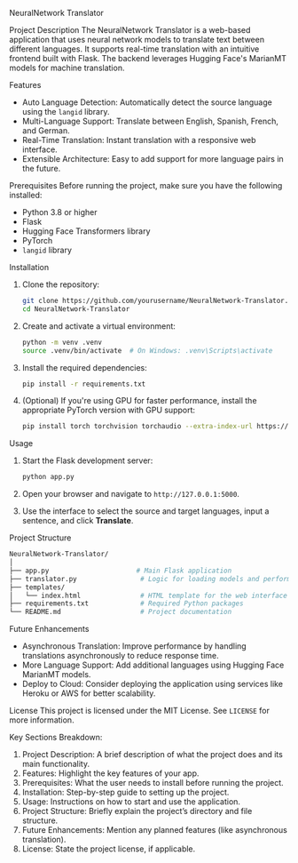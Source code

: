 NeuralNetwork Translator

Project Description
The NeuralNetwork Translator is a web-based application that uses neural network models to translate text between different languages. It supports real-time translation with an intuitive frontend built with Flask. The backend leverages Hugging Face's MarianMT models for machine translation.

Features
- Auto Language Detection: Automatically detect the source language using the `langid` library.
- Multi-Language Support: Translate between English, Spanish, French, and German.
- Real-Time Translation: Instant translation with a responsive web interface.
- Extensible Architecture: Easy to add support for more language pairs in the future.

Prerequisites
Before running the project, make sure you have the following installed:
- Python 3.8 or higher
- Flask
- Hugging Face Transformers library
- PyTorch
- `langid` library

Installation
1. Clone the repository:
   ```bash
   git clone https://github.com/yourusername/NeuralNetwork-Translator.git
   cd NeuralNetwork-Translator
   ```

2. Create and activate a virtual environment:
   ```bash
   python -m venv .venv
   source .venv/bin/activate  # On Windows: .venv\Scripts\activate
   ```

3. Install the required dependencies:
   ```bash
   pip install -r requirements.txt
   ```

4. (Optional) If you're using GPU for faster performance, install the appropriate PyTorch version with GPU support:
   ```bash
   pip install torch torchvision torchaudio --extra-index-url https://download.pytorch.org/whl/cu113
   ```

Usage
1. Start the Flask development server:
   ```bash
   python app.py
   ```

2. Open your browser and navigate to `http://127.0.0.1:5000`.

3. Use the interface to select the source and target languages, input a sentence, and click **Translate**.

Project Structure
```bash
NeuralNetwork-Translator/
│
├── app.py                      # Main Flask application
├── translator.py                # Logic for loading models and performing translation
├── templates/
│   └── index.html               # HTML template for the web interface
├── requirements.txt             # Required Python packages
└── README.md                    # Project documentation
```

Future Enhancements
- Asynchronous Translation: Improve performance by handling translations asynchronously to reduce response time.
- More Language Support: Add additional languages using Hugging Face MarianMT models.
- Deploy to Cloud: Consider deploying the application using services like Heroku or AWS for better scalability.

License
This project is licensed under the MIT License. See `LICENSE` for more information.


Key Sections Breakdown:
1. Project Description: A brief description of what the project does and its main functionality.
2. Features: Highlight the key features of your app.
3. Prerequisites: What the user needs to install before running the project.
4. Installation: Step-by-step guide to setting up the project.
5. Usage: Instructions on how to start and use the application.
6. Project Structure: Briefly explain the project’s directory and file structure.
7. Future Enhancements: Mention any planned features (like asynchronous translation).
8. License: State the project license, if applicable.
